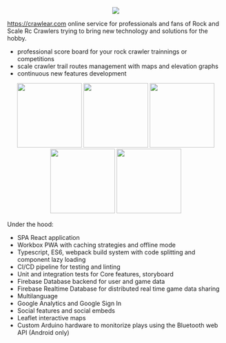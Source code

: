 <div align="center">
  <img src="https://crawlear.com/a87235d499e5a4429625.webp" /> 
</div>

https://crawlear.com online service for professionals and fans of Rock and Scale Rc Crawlers trying to bring new technology and solutions for the hobby.
<ul>
  <li>professional score board for your rock crawler trainnings or competitions</li>
  <li>scale crawler trail routes management with maps and elevation graphs</li>
  <li>continuous new features development</li>
</ul>

<div align="center">
  <img src="https://crawlear.com/static/game1.jpeg" width="150px"></img> 
  <img src="https://crawlear.com/static/game2.jpeg" width="150px"></img>
  <img src="https://crawlear.com/static/route1.jpeg" width="150px"></img> 
  <img src="https://crawlear.com/static/route2.jpeg" width="150px"></img> 
   <img src="https://crawlear.com/static/route3.jpeg" width="150px"></img> 
</div>

<p>Under the hood:
<ul>
  <li>SPA React application</li>
  <li>Workbox PWA with caching strategies and offline mode</li>
  <li>Typescript, ES6, webpack build system with code splitting and component lazy loading</li>
  <li>CI/CD pipeline for testing and linting</li>
  <li>Unit and integration tests for Core features, storyboard</li>
  <li>Firebase Database backend for user and game data</li>
  <li>Firebase Realtime Database for distributed real time game data sharing</li>
  <li>Multilanguage</li>
  <li>Google Analytics and Google Sign In</li>
  <li>Social features and social embeds</li>
  <li>Leaflet interactive maps</li>
  <li>Custom Arduino hardware to monitorize plays using the Bluetooth web API (Android only)</li>
</ul></p>
